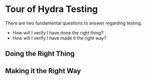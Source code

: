 # Tour of Hydra Testing

There are two fundamental questions to answer regarding testing.

* How will I verify I have done the right thing?
* How will I verify I have made it the right way?

## Doing the Right Thing

## Making it the Right Way
